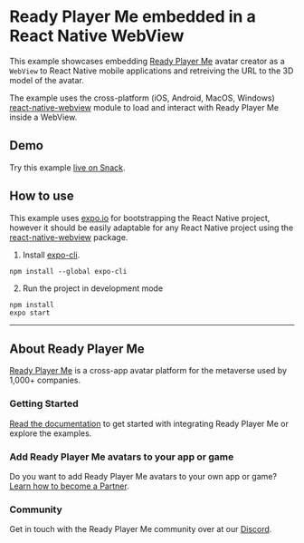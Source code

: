 # Ready Player Me embedded in a React Native WebView

This example showcases embedding [Ready Player Me](https://readyplayer.me) avatar creator as a `WebView` to React Native mobile applications and retreiving the URL to the 3D model of the avatar.

The example uses the cross-platform (iOS, Android, MacOS, Windows) [react-native-webview](https://github.com/react-native-webview/react-native-webview) module to load and interact with Ready Player Me inside a WebView.

## Demo

Try this example [live on Snack](https://snack.expo.io/@rainerwolf3d/readyplayerme-with-react-native-expo).

## How to use

This example uses [expo.io](https://expo.io) for bootstrapping the React Native project, however it should be easily adaptable for any React Native project using the [react-native-webview](https://github.com/react-native-webview/react-native-webview) package.

1. Install [expo-cli](https://docs.expo.io/get-started/installation/).

```
npm install --global expo-cli
```

2. Run the project in development mode

```
npm install
expo start
```

---

## About Ready Player Me
[Ready Player Me](https://readyplayer.me/developers) is a cross-app avatar platform for the metaverse used by 1,000+ companies.

### Getting Started
[Read the documentation](https://docs.readyplayer.me) to get started with integrating Ready Player Me or explore the examples.

### Add Ready Player Me avatars to your app or game
Do you want to add Ready Player Me avatars to your own app or game? [Learn how to become a Partner](https://docs.readyplayer.me/for-partners/become-a-partner).

### Community
Get in touch with the Ready Player Me community over at our [Discord](https://discord.gg/readyplayerme).
